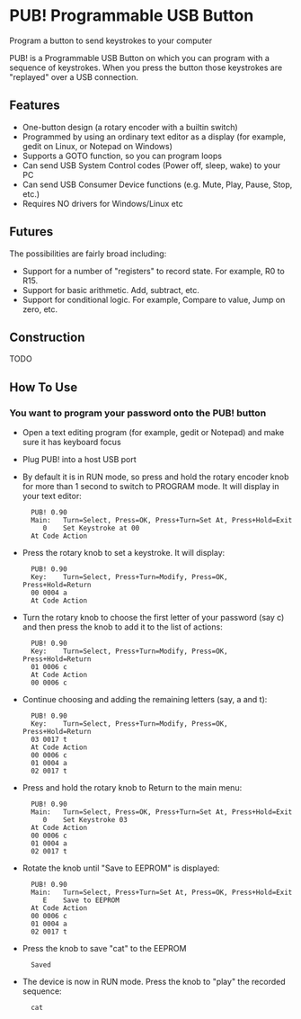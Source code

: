 PUB! Programmable USB Button
============================
Program a button to send keystrokes to your computer


PUB! is a Programmable USB Button on which you can program with a sequence of keystrokes. When you press the button those keystrokes are "replayed" over a USB connection.



Features
--------
- One-button design (a rotary encoder with a builtin switch)
- Programmed by using an ordinary text editor as a display (for example, gedit on Linux, or Notepad on Windows)
- Supports a GOTO function, so you can program loops
- Can send USB System Control codes (Power off, sleep, wake) to your PC
- Can send USB Consumer Device functions (e.g. Mute, Play, Pause, Stop, etc.)
- Requires NO drivers for Windows/Linux etc


Futures
-------
The possibilities are fairly broad including:
- Support for a number of "registers" to record state. For example, R0 to R15.
- Support for basic arithmetic. Add, subtract, etc.
- Support for conditional logic. For example, Compare to value, Jump on zero, etc.


Construction
------------

TODO

How To Use
----------
### You want to program your password onto the PUB! button
  - Open a text editing program (for example, gedit or Notepad) and make sure it has keyboard focus
  - Plug PUB! into a host USB port
  - By default it is in RUN mode, so press and hold the rotary encoder knob for more than 1 second to switch to PROGRAM mode. It will display in your text editor:

          PUB! 0.90
          Main:   Turn=Select, Press=OK, Press+Turn=Set At, Press+Hold=Exit
             0    Set Keystroke at 00
          At Code Action

  - Press the rotary knob to set a keystroke. It will display:

          PUB! 0.90
          Key:    Turn=Select, Press+Turn=Modify, Press=OK, Press+Hold=Return
          00 0004 a
          At Code Action

  - Turn the rotary knob to choose the first letter of your password (say c) and then press the knob to add it to the list of actions:

          PUB! 0.90
          Key:    Turn=Select, Press+Turn=Modify, Press=OK, Press+Hold=Return
          01 0006 c
          At Code Action
          00 0006 c

  - Continue choosing and adding the remaining letters (say, a and t):

          PUB! 0.90
          Key:    Turn=Select, Press+Turn=Modify, Press=OK, Press+Hold=Return
          03 0017 t
          At Code Action
          00 0006 c
          01 0004 a
          02 0017 t

  - Press and hold the rotary knob to Return to the main menu:

          PUB! 0.90
          Main:   Turn=Select, Press=OK, Press+Turn=Set At, Press+Hold=Exit
             0    Set Keystroke 03
          At Code Action
          00 0006 c
          01 0004 a
          02 0017 t

  - Rotate the knob until "Save to EEPROM" is displayed:

          PUB! 0.90
          Main:   Turn=Select, Press+Turn=Set At, Press=OK, Press+Hold=Exit
             E    Save to EEPROM
          At Code Action
          00 0006 c
          01 0004 a
          02 0017 t

  - Press the knob to save "cat" to the EEPROM

          Saved

  - The device is now in RUN mode. Press the knob to "play" the recorded sequence:

          cat


